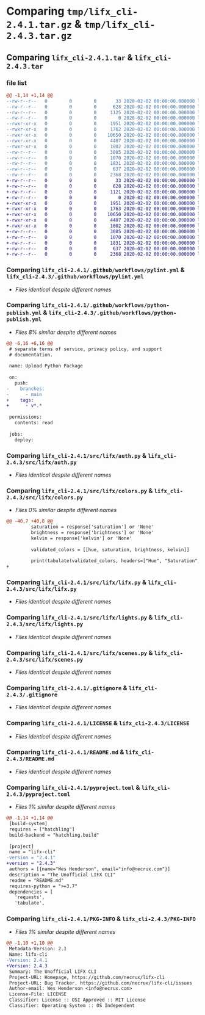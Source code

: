 # Comparing `tmp/lifx_cli-2.4.1.tar.gz` & `tmp/lifx_cli-2.4.3.tar.gz`

## Comparing `lifx_cli-2.4.1.tar` & `lifx_cli-2.4.3.tar`

### file list

```diff
@@ -1,14 +1,14 @@
--rw-r--r--   0        0        0       33 2020-02-02 00:00:00.000000 lifx_cli-2.4.1/requirements.txt
--rw-r--r--   0        0        0      628 2020-02-02 00:00:00.000000 lifx_cli-2.4.1/.github/workflows/pylint.yml
--rw-r--r--   0        0        0     1125 2020-02-02 00:00:00.000000 lifx_cli-2.4.1/.github/workflows/python-publish.yml
--rw-r--r--   0        0        0        0 2020-02-02 00:00:00.000000 lifx_cli-2.4.1/src/lifx/__init__.py
--rwxr-xr-x   0        0        0     1951 2020-02-02 00:00:00.000000 lifx_cli-2.4.1/src/lifx/auth.py
--rwxr-xr-x   0        0        0     1762 2020-02-02 00:00:00.000000 lifx_cli-2.4.1/src/lifx/colors.py
--rwxr-xr-x   0        0        0    10650 2020-02-02 00:00:00.000000 lifx_cli-2.4.1/src/lifx/lifx.py
--rwxr-xr-x   0        0        0     4407 2020-02-02 00:00:00.000000 lifx_cli-2.4.1/src/lifx/lights.py
--rwxr-xr-x   0        0        0     1002 2020-02-02 00:00:00.000000 lifx_cli-2.4.1/src/lifx/scenes.py
--rw-r--r--   0        0        0     3085 2020-02-02 00:00:00.000000 lifx_cli-2.4.1/.gitignore
--rw-r--r--   0        0        0     1070 2020-02-02 00:00:00.000000 lifx_cli-2.4.1/LICENSE
--rw-r--r--   0        0        0     1831 2020-02-02 00:00:00.000000 lifx_cli-2.4.1/README.md
--rw-r--r--   0        0        0      637 2020-02-02 00:00:00.000000 lifx_cli-2.4.1/pyproject.toml
--rw-r--r--   0        0        0     2368 2020-02-02 00:00:00.000000 lifx_cli-2.4.1/PKG-INFO
+-rw-r--r--   0        0        0       33 2020-02-02 00:00:00.000000 lifx_cli-2.4.3/requirements.txt
+-rw-r--r--   0        0        0      628 2020-02-02 00:00:00.000000 lifx_cli-2.4.3/.github/workflows/pylint.yml
+-rw-r--r--   0        0        0     1121 2020-02-02 00:00:00.000000 lifx_cli-2.4.3/.github/workflows/python-publish.yml
+-rw-r--r--   0        0        0        0 2020-02-02 00:00:00.000000 lifx_cli-2.4.3/src/lifx/__init__.py
+-rwxr-xr-x   0        0        0     1951 2020-02-02 00:00:00.000000 lifx_cli-2.4.3/src/lifx/auth.py
+-rwxr-xr-x   0        0        0     1763 2020-02-02 00:00:00.000000 lifx_cli-2.4.3/src/lifx/colors.py
+-rwxr-xr-x   0        0        0    10650 2020-02-02 00:00:00.000000 lifx_cli-2.4.3/src/lifx/lifx.py
+-rwxr-xr-x   0        0        0     4407 2020-02-02 00:00:00.000000 lifx_cli-2.4.3/src/lifx/lights.py
+-rwxr-xr-x   0        0        0     1002 2020-02-02 00:00:00.000000 lifx_cli-2.4.3/src/lifx/scenes.py
+-rw-r--r--   0        0        0     3085 2020-02-02 00:00:00.000000 lifx_cli-2.4.3/.gitignore
+-rw-r--r--   0        0        0     1070 2020-02-02 00:00:00.000000 lifx_cli-2.4.3/LICENSE
+-rw-r--r--   0        0        0     1831 2020-02-02 00:00:00.000000 lifx_cli-2.4.3/README.md
+-rw-r--r--   0        0        0      637 2020-02-02 00:00:00.000000 lifx_cli-2.4.3/pyproject.toml
+-rw-r--r--   0        0        0     2368 2020-02-02 00:00:00.000000 lifx_cli-2.4.3/PKG-INFO
```

### Comparing `lifx_cli-2.4.1/.github/workflows/pylint.yml` & `lifx_cli-2.4.3/.github/workflows/pylint.yml`

 * *Files identical despite different names*

### Comparing `lifx_cli-2.4.1/.github/workflows/python-publish.yml` & `lifx_cli-2.4.3/.github/workflows/python-publish.yml`

 * *Files 8% similar despite different names*

```diff
@@ -6,16 +6,16 @@
 # separate terms of service, privacy policy, and support
 # documentation.
 
 name: Upload Python Package
 
 on:
   push:
-    branches:
-      - main
+    tags:
+      - v*.*
 
 permissions:
   contents: read
 
 jobs:
   deploy:
```

### Comparing `lifx_cli-2.4.1/src/lifx/auth.py` & `lifx_cli-2.4.3/src/lifx/auth.py`

 * *Files identical despite different names*

### Comparing `lifx_cli-2.4.1/src/lifx/colors.py` & `lifx_cli-2.4.3/src/lifx/colors.py`

 * *Files 0% similar despite different names*

```diff
@@ -40,7 +40,8 @@
         saturation = response['saturation'] or 'None'
         brightness = response['brightness'] or 'None'
         kelvin = response['kelvin'] or 'None'
 
         validated_colors = [[hue, saturation, brightness, kelvin]]
 
         print(tabulate(validated_colors, headers=["Hue", "Saturation", "Brightness", "Kelvin"]))
+
```

### Comparing `lifx_cli-2.4.1/src/lifx/lifx.py` & `lifx_cli-2.4.3/src/lifx/lifx.py`

 * *Files identical despite different names*

### Comparing `lifx_cli-2.4.1/src/lifx/lights.py` & `lifx_cli-2.4.3/src/lifx/lights.py`

 * *Files identical despite different names*

### Comparing `lifx_cli-2.4.1/src/lifx/scenes.py` & `lifx_cli-2.4.3/src/lifx/scenes.py`

 * *Files identical despite different names*

### Comparing `lifx_cli-2.4.1/.gitignore` & `lifx_cli-2.4.3/.gitignore`

 * *Files identical despite different names*

### Comparing `lifx_cli-2.4.1/LICENSE` & `lifx_cli-2.4.3/LICENSE`

 * *Files identical despite different names*

### Comparing `lifx_cli-2.4.1/README.md` & `lifx_cli-2.4.3/README.md`

 * *Files identical despite different names*

### Comparing `lifx_cli-2.4.1/pyproject.toml` & `lifx_cli-2.4.3/pyproject.toml`

 * *Files 1% similar despite different names*

```diff
@@ -1,14 +1,14 @@
 [build-system]
 requires = ["hatchling"]
 build-backend = "hatchling.build"
 
 [project]
 name = "lifx-cli"
-version = "2.4.1"
+version = "2.4.3"
 authors = [{name="Wes Henderson", email="info@necrux.com"}]
 description = "The Unofficial LIFX CLI"
 readme = "README.md"
 requires-python = ">=3.7"
 dependencies = [
   'requests',
   'tabulate',
```

### Comparing `lifx_cli-2.4.1/PKG-INFO` & `lifx_cli-2.4.3/PKG-INFO`

 * *Files 1% similar despite different names*

```diff
@@ -1,10 +1,10 @@
 Metadata-Version: 2.1
 Name: lifx-cli
-Version: 2.4.1
+Version: 2.4.3
 Summary: The Unofficial LIFX CLI
 Project-URL: Homepage, https://github.com/necrux/lifx-cli
 Project-URL: Bug Tracker, https://github.com/necrux/lifx-cli/issues
 Author-email: Wes Henderson <info@necrux.com>
 License-File: LICENSE
 Classifier: License :: OSI Approved :: MIT License
 Classifier: Operating System :: OS Independent
```

